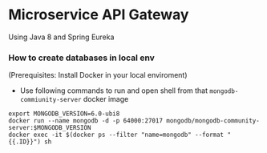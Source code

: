 # Microservice API Gateway
Using Java 8 and Spring Eureka

### How to create databases in local env
(Prerequisites: Install Docker in your local enviroment)

- Use following commands to run and open shell from that `mongodb-commiunity-server` docker image
```
export MONGODB_VERSION=6.0-ubi8
docker run --name mongodb -d -p 64000:27017 mongodb/mongodb-community-server:$MONGODB_VERSION
docker exec -it $(docker ps --filter "name=mongodb" --format "{{.ID}}") sh
```